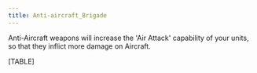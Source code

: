 ```yaml
---
title: Anti-aircraft_Brigade
---
```

Anti-Aircraft weapons will increase the 'Air Attack' capability of your
units, so that they inflict more damage on Aircraft.

[TABLE]
